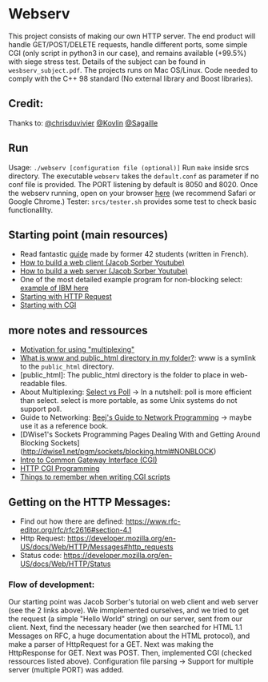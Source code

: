 # Webserv
This project consists of making our own HTTP server. The end product will handle GET/POST/DELETE requests, handle different ports, some simple CGI (only script in python3 in our case), and remains available (+99.5%) with siege stress test. Details of the subject can be found in `wesbserv_subject.pdf`. The projects runs on Mac OS/Linux. Code needed to comply with the C++ 98 standard (No external library and Boost libraries).

## Credit:
Thanks to: [@chrisduvivier](https://github.com/chrisduvivier)  [@Kovlin](https://github.com/Kovlin)    [@Sagaille](https://github.com/Sagaille)


## Run
Usage: `./webserv [configuration file (optional)]`
Run `make` inside srcs directory. The executable `webserv` takes the `default.conf` as parameter if no conf file is provided. The PORT listening by default is 8050 and 8020.
Once the webserv running, open on your browser [here](http://localhost:8050) (we recommend Safari or Google Chrome.)
Tester: `srcs/tester.sh` provides some test to check basic functionalilty.

## Starting point (main resources)
- Read fantastic [guide](https://www.notion.so/Documentation-Webserv-320727979ffd4176a7dd5ba41aaadf46) made by former 42 students (written in French).
- [How to build a web client (Jacob Sorber Youtube)](https://www.youtube.com/watch?v=bdIiTxtMaKA&list=PL9IEJIKnBJjH_zM5LnovnoaKlXML5qh17&index=1)
- [How to build a web server (Jacob Sorber Youtube)](https://www.youtube.com/watch?v=esXw4bdaZkc&list=PL9IEJIKnBJjH_zM5LnovnoaKlXML5qh17&index=2)
- One of the most detailed example program for non-blocking select: [example of IBM here](https://www.ibm.com/docs/en/i/7.2?topic=designs-example-nonblocking-io-select)
- [Starting with HTTP Request](https://docstore.mik.ua/orelly/linux/cgi/ch02_01.htm)
- [Starting with CGI](https://docstore.mik.ua/orelly/linux/cgi/ch03_01.htm)


## more notes and ressources
- [Motivation for using "multiplexing"](https://devarea.com/linux-io-multiplexing-select-vs-poll-vs-epoll/#.Yfm19epKiHs)
- [What is www and public_html directory in my folder?](https://www.interserver.net/tips/kb/what-is-the-www-and-publichtml-directory-in-my-folder/): www is a symlink to the `public_html` directory. 
- [public_html]: The public_html directory is the folder to place in web-readable files.
- About Multiplexing: [Select vs Poll](https://devarea.com/linux-io-multiplexing-select-vs-poll-vs-epoll/?sfw=pass1639486423#.YbiT3BNKjUI) -> In a nutshell: poll is more efficient than select. select is more portable, as some Unix systems do not support poll.
- Guide to Networking: [Beej's Guide to Network Programming](https://beej.us/guide/bgnet/html/#pollman) -> maybe use it as a reference book.
- [DWise1's Sockets Programming Pages Dealing With and Getting Around Blocking Sockets] (http://dwise1.net/pgm/sockets/blocking.html#NONBLOCK)
- [Intro to Common Gateway Interface (CGI)](https://www.uregina.ca/science/cs/resources/create-personal-home-page/common-gateway-interface.html)
- [HTTP CGI Programming](https://forhjy.medium.com/42-webserv-cgi-programming-66d63c3b22db)
- [Things to remember when writing CGI scripts](http://astroa.physics.metu.edu.tr/MANUALS/cgi_perl.tut/basics.html)

## Getting on the HTTP Messages:
- Find out how there are defined: https://www.rfc-editor.org/rfc/rfc2616#section-4.1
- Http Request: https://developer.mozilla.org/en-US/docs/Web/HTTP/Messages#http_requests
- Status code: https://developer.mozilla.org/en-US/docs/Web/HTTP/Status

### Flow of development:
Our starting point was Jacob Sorber's tutorial on web client and web server (see the 2 links above). We immplemented ourselves, and we tried to get the request (a simple "Hello World" string) on our server, sent from our client. Next, find the necessary header (we then searched for HTML 1.1 Messages on RFC, a huge documentation about the HTML protocol), and make a parser of HttpRequest for a GET. Next was making the HttpResponse for GET. Next was POST. Then, implemented CGI (checked ressources listed above). Configuration file parsing -> Support for multiple server (multiple PORT) was added. 